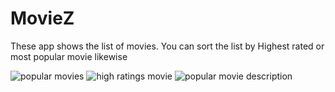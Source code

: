 # MovieZ
These app shows the list of movies. You can sort the list by Highest rated or most popular movie likewise

![popular movies](https://user-images.githubusercontent.com/77448519/109756488-0dedb280-7c0e-11eb-86ee-6f2773e43319.jpeg)
![high ratings movie](https://user-images.githubusercontent.com/77448519/109756525-1ba33800-7c0e-11eb-8fb9-27615af6526d.jpeg)
![popular movie description](https://user-images.githubusercontent.com/77448519/109756969-e64b1a00-7c0e-11eb-9b49-9ad565facdb8.jpeg)
